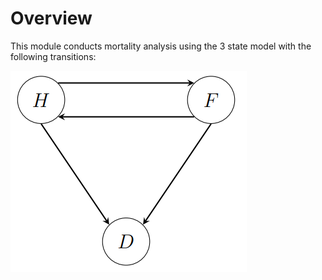 # Overview

This module conducts mortality analysis using the 3 state model with the following transitions: 

![3 state model](/img/3_state_model.png)
